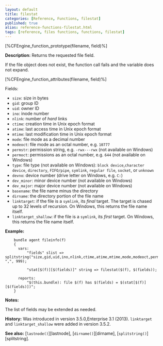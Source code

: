 ```yaml
---
layout: default
title: filestat
categories: [Reference, Functions, filestat]
published: true
alias: reference-functions-filestat.html
tags: [reference, files functions, functions, filestat]
---
```


[%CFEngine_function_prototype(filename, field)%]

**Description:** Returns the requested file field.

If the file object does not exist, the function call fails and the
variable does not expand.

[%CFEngine_function_attributes(filename, field)%]

Fields:

* `size`: size in bytes
* `gid`: group ID
* `uid`: owner ID
* `ino`: inode number
* `nlink`: number of *hard* links
* `ctime`: creation time in Unix epoch format
* `atime`: last access time in Unix epoch format
* `mtime`: last modification time in Unix epoch format
* `mode`: file mode as a decimal number
* `modeoct`: file mode as an octal number, e.g. `10777`
* `permstr`: permission string, e.g. `-rwx---rwx` (not available on Windows)
* `permoct`: permissions as an octal number, e.g. `644` (not available on Windows)
* `type`: file type (not available on Windows): `block device`,`character device`, `directory`, `FIFO/pipe`, `symlink`, `regular file`, `socket`, or `unknown`
* `devno`: device number (drive letter on Windows, e.g. `C:`)
* `dev_minor`: minor device number (not available on Windows)
* `dev_major`: major device number (not available on Windows)
* `basename`: the file name minus the directory
* `dirname`: the directory portion of the file name
* `linktarget`: if the file is a `symlink`, its *final* target.  The target is chased up to 32 levels of recursion.  On Windows, this returns the file name itself.
* `linktarget_shallow`:  if the file is a `symlink`, its *first* target.  On Windows, this returns the file name itself.

**Example:**

```cf3
    bundle agent fileinfo(f)
    {
      vars:
          "fields" slist => splitstring("size,gid,uid,ino,nlink,ctime,atime,mtime,mode,modeoct,permstr,permoct,type,devno,dev_minor,dev_major,basename,dirname,linktarget,linktarget_shallow", ",", 999);

          "stat[$(f)][$(fields)]" string => filestat($(f), $(fields));

      reports:
          "$(this.bundle): file $(f) has $(fields) = $(stat[$(f)][$(fields)])";
    }
```

**Notes:**  
   
The list of fields may be extended as needed.

**History:** Was introduced in version 3.5.0,Enterprise 3.1 (2013).  `linktarget` and `linktarget_shallow` were added in version 3.5.2.

**See also:** [`lastnode()`][lastnode], [`dirname()`][dirname], 
[`splitstring()`][splitstring].
